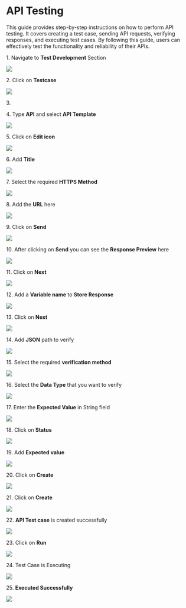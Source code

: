 # API Testing

This guide provides step-by-step instructions on how to perform API testing. It covers creating a test case, sending API requests, verifying responses, and executing test cases. By following this guide, users can effectively test the functionality and reliability of their APIs.

1\. Navigate to **Test Development** Section

![](https://ajeuwbhvhr.cloudimg.io/colony-recorder.s3.amazonaws.com/files/2024-03-06/7e6b4797-ff6c-4370-906d-4e247fb24b96/ascreenshot.jpeg?tl_px=0,0&br_px=1376,769&force_format=png&width=1120.0&wat=1&wat_opacity=0.7&wat_gravity=northwest&wat_url=https://colony-recorder.s3.us-west-1.amazonaws.com/images/watermarks/FB923C_standard.png&wat_pad=511,165)


2\. Click on **Testcase**

![](https://ajeuwbhvhr.cloudimg.io/colony-recorder.s3.amazonaws.com/files/2024-03-16/c8a28e24-56ad-4ca5-beb0-cf84c8fa72c3/File.jpeg?tl_px=0,0&br_px=1376,769&force_format=png&width=1120.0&wat=1&wat_opacity=0.7&wat_gravity=northwest&wat_url=https://colony-recorder.s3.us-west-1.amazonaws.com/images/watermarks/FB923C_standard.png&wat_pad=511,165)


3\. 


4\. Type **API** and select **API Template**

![](https://ajeuwbhvhr.cloudimg.io/colony-recorder.s3.amazonaws.com/files/2024-03-06/06ffca85-5c31-4011-9a56-848a90ee78cd/ascreenshot.jpeg?tl_px=0,1&br_px=1376,770&force_format=png&width=1120.0&wat=1&wat_opacity=0.7&wat_gravity=northwest&wat_url=https://colony-recorder.s3.us-west-1.amazonaws.com/images/watermarks/FB923C_standard.png&wat_pad=188,277)


5\. Click on **Edit icon**

![](https://ajeuwbhvhr.cloudimg.io/colony-recorder.s3.amazonaws.com/files/2024-03-06/45c2990f-5c9b-4533-96fb-f772702e3ac3/ascreenshot.jpeg?tl_px=0,0&br_px=1920,912&force_format=png&width=1120.0&wat=1&wat_opacity=0.7&wat_gravity=northwest&wat_url=https://colony-recorder.s3.us-west-1.amazonaws.com/images/watermarks/FB923C_standard.png&wat_pad=1034,129)


6\. Add **Title**

![](https://ajeuwbhvhr.cloudimg.io/colony-recorder.s3.amazonaws.com/files/2024-03-16/3e20ef18-f0bf-45f9-8e35-cf899631dbd5/user_cropped_screenshot.jpeg?tl_px=0,0&br_px=1719,912&force_format=png&width=1120.0&wat=1&wat_opacity=0.7&wat_gravity=northwest&wat_url=https://colony-recorder.s3.us-west-1.amazonaws.com/images/watermarks/FB923C_standard.png&wat_pad=388,-10)


7\. Select the required **HTTPS Method**

![](https://ajeuwbhvhr.cloudimg.io/colony-recorder.s3.amazonaws.com/files/2024-03-16/951e5978-342e-440d-b6d8-74caab231c35/user_cropped_screenshot.jpeg?tl_px=0,0&br_px=1719,912&force_format=png&width=1120.0&wat=1&wat_opacity=0.7&wat_gravity=northwest&wat_url=https://colony-recorder.s3.us-west-1.amazonaws.com/images/watermarks/FB923C_standard.png&wat_pad=392,102)


8\. Add the **URL** here

![](https://ajeuwbhvhr.cloudimg.io/colony-recorder.s3.amazonaws.com/files/2024-03-16/7141a8ed-673f-4143-a7b4-5f79ad0b8f65/user_cropped_screenshot.jpeg?tl_px=322,0&br_px=1698,769&force_format=png&width=1120.0&wat=1&wat_opacity=0.7&wat_gravity=northwest&wat_url=https://colony-recorder.s3.us-west-1.amazonaws.com/images/watermarks/FB923C_standard.png&wat_pad=524,138)


9\. Click on **Send**

![](https://ajeuwbhvhr.cloudimg.io/colony-recorder.s3.amazonaws.com/files/2024-03-16/ca60470f-8657-406f-9812-97ed5629459f/File.jpeg?tl_px=544,0&br_px=1920,769&force_format=png&width=1120.0&wat=1&wat_opacity=0.7&wat_gravity=northwest&wat_url=https://colony-recorder.s3.us-west-1.amazonaws.com/images/watermarks/FB923C_standard.png&wat_pad=988,135)


10\. After clicking on **Send** you can see the **Response Preview** here

![](https://ajeuwbhvhr.cloudimg.io/colony-recorder.s3.amazonaws.com/files/2024-03-16/05c9195a-a9b2-4368-949c-0844761ef0ad/user_cropped_screenshot.jpeg?tl_px=259,142&br_px=1636,912&force_format=png&width=1120.0&wat=1&wat_opacity=0.7&wat_gravity=northwest&wat_url=https://colony-recorder.s3.us-west-1.amazonaws.com/images/watermarks/FB923C_standard.png&wat_pad=524,410)


11\. Click on **Next**

![](https://ajeuwbhvhr.cloudimg.io/colony-recorder.s3.amazonaws.com/files/2024-03-06/67d7011a-f985-494d-bf38-162223b017d3/ascreenshot.jpeg?tl_px=544,91&br_px=1920,860&force_format=png&width=1120.0&wat=1&wat_opacity=0.7&wat_gravity=northwest&wat_url=https://colony-recorder.s3.us-west-1.amazonaws.com/images/watermarks/FB923C_standard.png&wat_pad=811,277)


12\. Add a **Variable name** to **Store Response**

![](https://ajeuwbhvhr.cloudimg.io/colony-recorder.s3.amazonaws.com/files/2024-03-16/02b8c35a-5650-4817-a792-2b52f2fe4e40/user_cropped_screenshot.jpeg?tl_px=0,0&br_px=1719,912&force_format=png&width=1120.0&wat=1&wat_opacity=0.7&wat_gravity=northwest&wat_url=https://colony-recorder.s3.us-west-1.amazonaws.com/images/watermarks/FB923C_standard.png&wat_pad=412,91)


13\. Click on **Next**

![](https://ajeuwbhvhr.cloudimg.io/colony-recorder.s3.amazonaws.com/files/2024-03-16/a4147a8a-c2e9-4250-952a-26bcf5fff310/user_cropped_screenshot.jpeg?tl_px=200,0&br_px=1920,912&force_format=png&width=1120.0&wat=1&wat_opacity=0.7&wat_gravity=northwest&wat_url=https://colony-recorder.s3.us-west-1.amazonaws.com/images/watermarks/FB923C_standard.png&wat_pad=854,129)


14\. Add **JSON** path to verify

![](https://ajeuwbhvhr.cloudimg.io/colony-recorder.s3.amazonaws.com/files/2024-03-06/34bbd139-d990-4dbd-9b43-c9e83ccc1806/ascreenshot.jpeg?tl_px=342,47&br_px=1417,648&force_format=png&wat_scale=95&wat=1&wat_opacity=0.7&wat_gravity=northwest&wat_url=https://colony-recorder.s3.us-west-1.amazonaws.com/images/watermarks/FB923C_standard.png&wat_pad=502,265)


15\. Select the required **verification method**

![](https://ajeuwbhvhr.cloudimg.io/colony-recorder.s3.amazonaws.com/files/2024-03-16/7160bc96-3f29-431b-b363-1aaad92e72b0/user_cropped_screenshot.jpeg?tl_px=350,0&br_px=1726,769&force_format=png&width=1120.0&wat=1&wat_opacity=0.7&wat_gravity=northwest&wat_url=https://colony-recorder.s3.us-west-1.amazonaws.com/images/watermarks/FB923C_standard.png&wat_pad=524,252)


16\. Select the **Data Type** that you want to verify

![](https://ajeuwbhvhr.cloudimg.io/colony-recorder.s3.amazonaws.com/files/2024-03-16/4a2eb784-3224-46c2-99c5-773f807cefd7/user_cropped_screenshot.jpeg?tl_px=530,0&br_px=1906,769&force_format=png&width=1120.0&wat=1&wat_opacity=0.7&wat_gravity=northwest&wat_url=https://colony-recorder.s3.us-west-1.amazonaws.com/images/watermarks/FB923C_standard.png&wat_pad=524,247)


17\. Enter the **Expected Value** in String field

![](https://ajeuwbhvhr.cloudimg.io/colony-recorder.s3.amazonaws.com/files/2024-03-16/94eeaa1f-02d2-4a44-afef-540e71906c80/user_cropped_screenshot.jpeg?tl_px=544,0&br_px=1920,769&force_format=png&width=1120.0&wat=1&wat_opacity=0.7&wat_gravity=northwest&wat_url=https://colony-recorder.s3.us-west-1.amazonaws.com/images/watermarks/FB923C_standard.png&wat_pad=665,252)


18\. Click on **Status**

![](https://ajeuwbhvhr.cloudimg.io/colony-recorder.s3.amazonaws.com/files/2024-03-06/07a94269-4bc8-4e5a-9558-f39d7f0db5df/ascreenshot.jpeg?tl_px=0,0&br_px=1920,912&force_format=png&width=1120.0&wat=1&wat_opacity=0.7&wat_gravity=northwest&wat_url=https://colony-recorder.s3.us-west-1.amazonaws.com/images/watermarks/FB923C_standard.png&wat_pad=436,83)


19\. Add **Expected value**

![](https://ajeuwbhvhr.cloudimg.io/colony-recorder.s3.amazonaws.com/files/2024-03-16/739e2543-0450-4002-9a97-2bd355447c1e/user_cropped_screenshot.jpeg?tl_px=544,0&br_px=1920,769&force_format=png&width=1120.0&wat=1&wat_opacity=0.7&wat_gravity=northwest&wat_url=https://colony-recorder.s3.us-west-1.amazonaws.com/images/watermarks/FB923C_standard.png&wat_pad=524,266)


20\. Click on **Create**

![](https://ajeuwbhvhr.cloudimg.io/colony-recorder.s3.amazonaws.com/files/2024-03-16/b21a4b8e-cdf8-44ef-bef1-48dcb3f2c236/File.jpeg?tl_px=544,61&br_px=1920,830&force_format=png&width=1120.0&wat=1&wat_opacity=0.7&wat_gravity=northwest&wat_url=https://colony-recorder.s3.us-west-1.amazonaws.com/images/watermarks/FB923C_standard.png&wat_pad=807,277)


21\. Click on **Create**

![](https://ajeuwbhvhr.cloudimg.io/colony-recorder.s3.amazonaws.com/files/2024-03-06/8ec501f0-bbb1-467e-94d8-75d852857a3e/ascreenshot.jpeg?tl_px=200,0&br_px=1920,912&force_format=png&width=1120.0&wat=1&wat_opacity=0.7&wat_gravity=northwest&wat_url=https://colony-recorder.s3.us-west-1.amazonaws.com/images/watermarks/FB923C_standard.png&wat_pad=1003,196)


22\. **API Test case** is created successfully

![](https://ajeuwbhvhr.cloudimg.io/colony-recorder.s3.amazonaws.com/files/2024-03-06/1cc8695f-8eab-41ef-8c5b-a85e285b6877/ascreenshot.jpeg?tl_px=0,0&br_px=1376,769&force_format=png&width=1120.0&wat=1&wat_opacity=0.7&wat_gravity=northwest&wat_url=https://colony-recorder.s3.us-west-1.amazonaws.com/images/watermarks/FB923C_standard.png&wat_pad=226,245)


23\. Click on **Run**

![](https://ajeuwbhvhr.cloudimg.io/colony-recorder.s3.amazonaws.com/files/2024-03-06/b166022a-2f36-4096-a09b-ad7aed38f2fe/ascreenshot.jpeg?tl_px=200,0&br_px=1920,912&force_format=png&width=1120.0&wat=1&wat_opacity=0.7&wat_gravity=northwest&wat_url=https://colony-recorder.s3.us-west-1.amazonaws.com/images/watermarks/FB923C_standard.png&wat_pad=803,-15)


24\. Test Case is Executing

![](https://ajeuwbhvhr.cloudimg.io/colony-recorder.s3.amazonaws.com/files/2024-03-06/76a66d1d-8e70-4856-882c-19c5b52afe62/ascreenshot.jpeg?tl_px=0,0&br_px=1376,769&force_format=png&width=1120.0&wat=1&wat_opacity=0.7&wat_gravity=northwest&wat_url=https://colony-recorder.s3.us-west-1.amazonaws.com/images/watermarks/FB923C_standard.png&wat_pad=285,187)


25\. **Executed Successfully**

![](https://ajeuwbhvhr.cloudimg.io/colony-recorder.s3.amazonaws.com/files/2024-03-06/99d7eb9f-65db-4eb0-b379-d185ba5724bd/ascreenshot.jpeg?tl_px=12,29&br_px=1087,630&force_format=png&wat_scale=95&wat=1&wat_opacity=0.7&wat_gravity=northwest&wat_url=https://colony-recorder.s3.us-west-1.amazonaws.com/images/watermarks/FB923C_standard.png&wat_pad=502,265)







